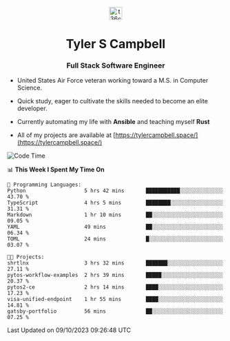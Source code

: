 <p align="center">
<a href="https://www.linkedin.com/in/t36campbell" target="blank"><img align="center" src="https://ik.imagekit.io/t36campbell/Portfolio/linkedin.png.original_m8bbGgPh6.png" alt="t36campbell" height="30" width="30" /></a>
</p>
<h1 align="center">Tyler S Campbell</h1>
<h3 align="center">Full Stack Software Engineer</h3>

* United States Air Force veteran working toward a M.S. in Computer Science.

* Quick study, eager to cultivate the skills needed to become an elite developer.

* Currently automating my life with **Ansible** and teaching myself **Rust**

* All of my projects are available at [https://tylercampbell.space/](https://tylercampbell.space/)

<!--START_SECTION:waka-->
![Code Time](http://img.shields.io/badge/Code%20Time-2%2C868%20hrs%2034%20mins-blue)

📊 **This Week I Spent My Time On** 

```text
💬 Programming Languages: 
Python                   5 hrs 42 mins       ███████████░░░░░░░░░░░░░░   43.70 % 
TypeScript               4 hrs 5 mins        ████████░░░░░░░░░░░░░░░░░   31.31 % 
Markdown                 1 hr 10 mins        ██░░░░░░░░░░░░░░░░░░░░░░░   09.05 % 
YAML                     49 mins             ██░░░░░░░░░░░░░░░░░░░░░░░   06.34 % 
TOML                     24 mins             █░░░░░░░░░░░░░░░░░░░░░░░░   03.07 % 

🐱‍💻 Projects: 
shrtlnx                  3 hrs 32 mins       ███████░░░░░░░░░░░░░░░░░░   27.11 % 
pytos-workflow-examples  2 hrs 39 mins       █████░░░░░░░░░░░░░░░░░░░░   20.37 % 
pytos2-ce                2 hrs 14 mins       ████░░░░░░░░░░░░░░░░░░░░░   17.23 % 
visa-unified-endpoint    1 hr 55 mins        ████░░░░░░░░░░░░░░░░░░░░░   14.81 % 
gatsby-portfolio         56 mins             ██░░░░░░░░░░░░░░░░░░░░░░░   07.25 % 
```


 Last Updated on 09/10/2023 09:26:48 UTC
<!--END_SECTION:waka-->
